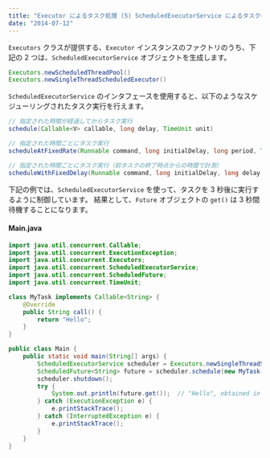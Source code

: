 ```yaml
---
title: "Executor によるタスク処理 (5) ScheduledExecutorService によるタスクのスケジュール"
date: "2014-07-12"
---
```


`Executors` クラスが提供する、`Executor` インスタンスのファクトリのうち、下記の 2 つは、`ScheduledExecutorService` オブジェクトを生成します。

```java
Executors.newScheduledThreadPool()
Executors.newSingleThreadScheduledExecutor()
```

`ScheduledExecutorService` のインタフェースを使用すると、以下のようなスケジューリングされたタスク実行を行えます。

```java
// 指定された時間が経過してからタスク実行
schedule(Callable<V> callable, long delay, TimeUnit unit)

// 指定された時間ごとにタスク実行
scheduleAtFixedRate(Runnable command, long initialDelay, long period, TimeUnit unit)

// 指定された時間ごとにタスク実行（前タスクの終了時点からの時間で計測）
scheduleWithFixedDelay(Runnable command, long initialDelay, long delay, TimeUnit unit)
```

下記の例では、`ScheduledExecutorService` を使って、タスクを 3 秒後に実行するように制御しています。
結果として、`Future` オブジェクトの `get()` は 3 秒間待機することになります。

#### Main.java

```java
import java.util.concurrent.Callable;
import java.util.concurrent.ExecutionException;
import java.util.concurrent.Executors;
import java.util.concurrent.ScheduledExecutorService;
import java.util.concurrent.ScheduledFuture;
import java.util.concurrent.TimeUnit;

class MyTask implements Callable<String> {
    @Override
    public String call() {
        return "Hello";
    }
}

public class Main {
    public static void main(String[] args) {
        ScheduledExecutorService scheduler = Executors.newSingleThreadScheduledExecutor();
        ScheduledFuture<String> future = scheduler.schedule(new MyTask(), 3, TimeUnit.SECONDS);
        scheduler.shutdown();
        try {
            System.out.println(future.get());  // "Hello", obtained in 3 seconds
        } catch (ExecutionException e) {
            e.printStackTrace();
        } catch (InterruptedException e) {
            e.printStackTrace();
        }
    }
}
```

